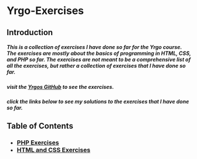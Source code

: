 # Yrgo-Exercises

## Introduction

##### This is a collection of exercises I have done so far for the Yrgo course. The exercises are mostly about the basics of programming in HTML, CSS, and PHP so far. The exercises are not meant to be a comprehensive list of all the exercises, but rather a collection of exercises that I have done so far.

##### visit the [Yrgos GitHub](https://github.com/yrgo/wu22) to see the exercises.

##### click the links below to see my solutions to the exercises that I have done so far.

## Table of Contents

<h3>
<ul>
<li><a href="https://github.com/Adishumla/Yrgo-Exercises/tree/main/PHP"> PHP Exercises <a></li>
<li><a href="https://github.com/Adishumla/Yrgo-Exercises/tree/main/HTML%20and%20CSS">HTML and CSS Exercises</a></li>
</ul>
</h3>
